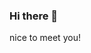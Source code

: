 ### Hi there 👋

<!--
**huayu1115/huayu1115** is a ✨ _special_ ✨ repository because its `README.md` (this file) appears on your GitHub profile.

- 😄 Hi I'm joye
- 🌱 I’m currently learning Japanese
- ⚡ I'm interest in reading books
- 👯 I’m looking to collaborate on Central University
- 📫 How to reach me: aaa@gmail.com 

-->nice to meet you!
